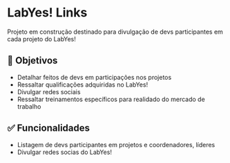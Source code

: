 # LabYes! Links

Projeto em construção destinado para divulgação de devs participantes em cada projeto do LabYes!

## 🎯 Objetivos

- Detalhar feitos de devs em participações nos projetos
- Ressaltar qualificações adquiridas no LabYes!
- Divulgar redes sociais
- Ressaltar treinamentos específicos para realidado do mercado de trabalho

## ✅ Funcionalidades

- Listagem de devs participantes em projetos e coordenadores, líderes
- Divulgar redes socias do LabYes!
